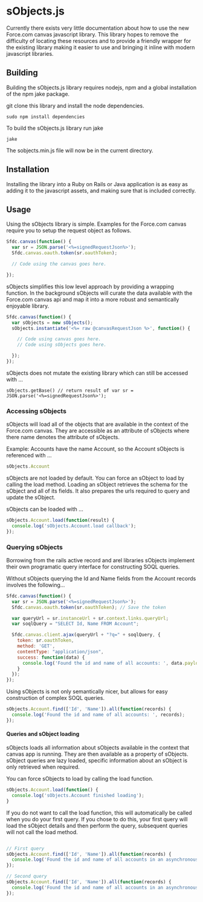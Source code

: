 # sObjects.js

Currently there exists very little documentation about how to use the new Force.com canvas javascript library. This library hopes to remove the difficulty of locating these resources and to provide a friendly wrapper for the existing library making it easier to use and bringing it inline with modern javascript libraries.

## Building

Building the sObjects.js library requires nodejs, npm and a global installation of the npm jake package.

git clone this library and install the node dependencies.

````shell
sudo npm install dependencies
````

To build the sObjects.js library run jake

````shell
jake
````

The sobjects.min.js file will now be in the current directory.


## Installation

Installing the library into a Ruby on Rails or Java application is as easy as adding it to the javascript assets, and making sure that is included correctly.

## Usage

Using the sObjects library is simple. Examples for the Force.com canvas require you to setup the request object as follows.

````js
Sfdc.canvas(function() {
  var sr = JSON.parse('<%=signedRequestJson%>');
  Sfdc.canvas.oauth.token(sr.oauthToken);

  // Code using the canvas goes here.

});
````

sObjects simplifies this low level approach by providing a wrapping function. In the background sObjects will curate the data available with the Force.com canvas api and map it into a more robust and semantically enjoyable library.

````js
Sfdc.canvas(function() {
  var sObjects = new sObjects();
  sObjects.instantiate('<%= raw @canvasRequestJson %>', function() {

    // Code using canvas goes here.
    // Code using sObjects goes here.

  });
});
````

sObjects does not mutate the existing library which can still be accessed with ...

````
sObjects.getBase() // return result of var sr = JSON.parse('<%=signedRequestJson%>');
````

### Accessing sObjects

sObjects will load all of the objects that are available in the context of the Force.com canvas. They are accessible as an attribute of sObjects where there name denotes the attribute of sObjects.

Example: Accounts have the name Account, so the Account sObjects is referenced with …
````js
sObjects.Account
````

sObjects are not loaded by default. You can force an sObject to load by calling the load method. Loading an sObject retrieves the schema for the sObject and all of its fields. It also prepares the urls required to query and update the sObject.

sObjects can be loaded with …
````js
sObjects.Account.load(function(result) {
  console.log('sObjects.Account.load callback');
});
````

### Querying sObjects

Borrowing from the rails active record and arel libraries sObjects implement their own programatic query interface for constructing SOQL queries.

Without sObjects querying the Id and Name fields from the Account records involves the following...

````js
Sfdc.canvas(function() {
  var sr = JSON.parse('<%=signedRequestJson%>');
  Sfdc.canvas.oauth.token(sr.oauthToken); // Save the token

  var queryUrl = sr.instanceUrl + sr.context.links.queryUrl;
  var soqlQuery = "SELECT Id, Name FROM Account";

  Sfdc.canvas.client.ajax(queryUrl + "?q=" + soqlQuery, {
    token: sr.oauthToken,
    method: 'GET',
    contentType: "application/json",
    success: function(data) {
      console.log('Found the id and name of all accounts: ', data.payload.records);
    }
  });
});

````

Using sObjects is not only semantically nicer, but allows for easy construction of complex SOQL queries.

````js
sObjects.Account.find(['Id', 'Name']).all(function(records) {
  console.log('Found the id and name of all accounts: ', records);
});
````

#### Queries and sObject loading

sObjects loads all information about sObjects available in the context that canvas app is running. They are then available as a property of sObjects. sObject queries are lazy loaded, specific information about an sObject is only retrieved when required.

You can force sObjects to load by calling the load function.

````js
sObjects.Account.load(function() {
  console.log('sObjects.Account finished loading');
}
````

If you do not want to call the load function, this will automatically be called when you do your first query.
If you chose to do this, your first query will load the sObject details and then perform the query, subsequent
queries will not call the load method.

````js

// First query
sObjects.Account.find(['Id', 'Name']).all(function(records) {
  console.log('Found the id and name of all accounts in an asynchronous callback after load', records);
});

// Second query
sObjects.Account.find(['Id', 'Name']).all(function(records) {
  console.log('Found the id and name of all accounts in an asynchronous callback ', records);
});

````